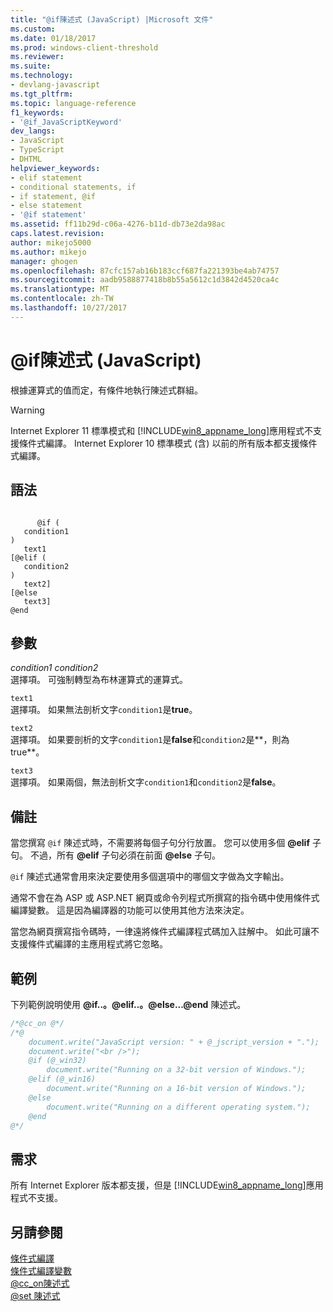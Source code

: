 ```yaml
---
title: "@if陳述式 (JavaScript) |Microsoft 文件"
ms.custom: 
ms.date: 01/18/2017
ms.prod: windows-client-threshold
ms.reviewer: 
ms.suite: 
ms.technology:
- devlang-javascript
ms.tgt_pltfrm: 
ms.topic: language-reference
f1_keywords:
- '@if_JavaScriptKeyword'
dev_langs:
- JavaScript
- TypeScript
- DHTML
helpviewer_keywords:
- elif statement
- conditional statements, if
- if statement, @if
- else statement
- '@if statement'
ms.assetid: ff11b29d-c06a-4276-b11d-db73e2da98ac
caps.latest.revision: 
author: mikejo5000
ms.author: mikejo
manager: ghogen
ms.openlocfilehash: 87cfc157ab16b183ccf687fa221393be4ab74757
ms.sourcegitcommit: aadb9588877418b8b55a5612c1d3842d4520ca4c
ms.translationtype: MT
ms.contentlocale: zh-TW
ms.lasthandoff: 10/27/2017
---
```

# <a name="if-statement-javascript"></a>@if陳述式 (JavaScript)
根據運算式的值而定，有條件地執行陳述式群組。  
  
> [!WARNING]
>  Internet Explorer 11 標準模式和 [!INCLUDE[win8_appname_long](../../javascript/includes/win8-appname-long-md.md)]應用程式不支援條件式編譯。 Internet Explorer 10 標準模式 (含) 以前的所有版本都支援條件式編譯。  
  
## <a name="syntax"></a>語法  
  
```  
  
      @if (  
   condition1  
)  
   text1  
[@elif (  
   condition2  
)  
   text2]  
[@else  
   text3]  
@end   
```  
  
## <a name="parameters"></a>參數  
 *condition1 condition2*  
 選擇項。 可強制轉型為布林運算式的運算式。  
  
 `text1`  
 選擇項。 如果無法剖析文字`condition1`是**true**。  
  
 `text2`  
 選擇項。 如果要剖析的文字`condition1`是**false**和`condition2`是**，則為 true**。  
  
 `text3`  
 選擇項。 如果兩個，無法剖析文字`condition1`和`condition2`是**false**。  
  
## <a name="remarks"></a>備註  
 當您撰寫 `@if` 陳述式時，不需要將每個子句分行放置。 您可以使用多個 **@elif** 子句。 不過，所有 **@elif** 子句必須在前面 **@else** 子句。  
  
 `@if` 陳述式通常會用來決定要使用多個選項中的哪個文字做為文字輸出。  
  
 通常不會在為 ASP 或 ASP.NET 網頁或命令列程式所撰寫的指令碼中使用條件式編譯變數。 這是因為編譯器的功能可以使用其他方法來決定。  
  
 當您為網頁撰寫指令碼時，一律遠將條件式編譯程式碼加入註解中。 如此可讓不支援條件式編譯的主應用程式將它忽略。  
  
## <a name="example"></a>範例  
 下列範例說明使用 **@if..。@elif..。@else...@end** 陳述式。  
  
```JavaScript  
/*@cc_on @*/  
/*@  
    document.write("JavaScript version: " + @_jscript_version + ".");  
    document.write("<br />");  
    @if (@_win32)  
        document.write("Running on a 32-bit version of Windows.");  
    @elif (@_win16)  
        document.write("Running on a 16-bit version of Windows.");  
    @else  
        document.write("Running on a different operating system.");  
    @end  
@*/  
```  
  
## <a name="requirements"></a>需求  
 所有 Internet Explorer 版本都支援，但是 [!INCLUDE[win8_appname_long](../../javascript/includes/win8-appname-long-md.md)]應用程式不支援。  
  
## <a name="see-also"></a>另請參閱  
 [條件式編譯](../../javascript/advanced/conditional-compilation-javascript.md)   
 [條件式編譯變數](../../javascript/advanced/conditional-compilation-variables-javascript.md)   
 [@cc_on陳述式](../../javascript/reference/at-cc-on-statement-javascript.md)   
 [@set 陳述式](../../javascript/reference/at-set-statement-javascript.md)